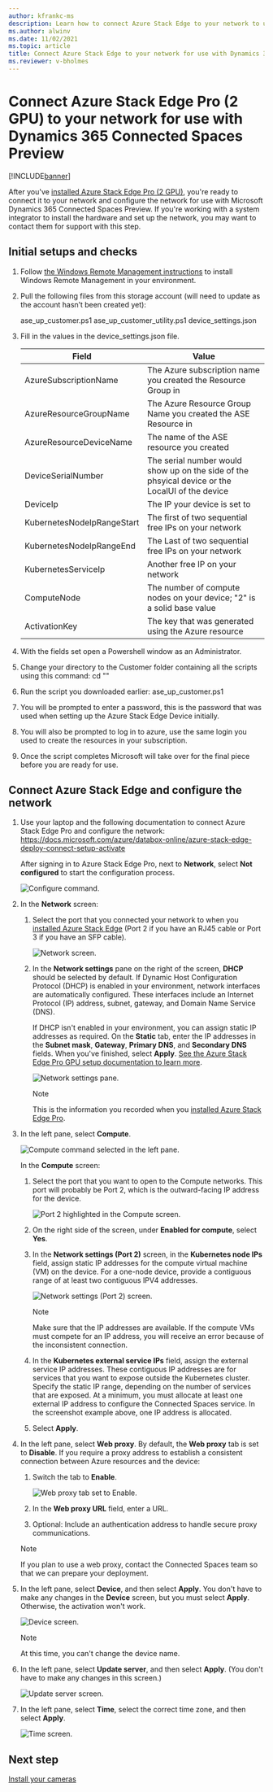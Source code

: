 ```yaml
---
author: kfrankc-ms
description: Learn how to connect Azure Stack Edge to your network to use with Dynamics 365 Connected Spaces Preview
ms.author: alwinv
ms.date: 11/02/2021
ms.topic: article
title: Connect Azure Stack Edge to your network for use with Dynamics 365 Connected Spaces Preview
ms.reviewer: v-bholmes
---
```


# Connect Azure Stack Edge Pro (2 GPU) to your network for use with Dynamics 365 Connected Spaces Preview

[!INCLUDE[banner](includes/banner.md)]

After you've [installed Azure Stack Edge Pro (2 GPU)](ase-install.md), you're ready to connect it to your network and configure the network for use with Microsoft Dynamics 365 Connected Spaces Preview. If you're working with a system integrator to install the hardware and set up the network, you may want to contact them for support with this step. 

## Initial setups and checks

1. Follow [the Windows Remote Management instructions](https://docs.microsoft.com/windows/win32/winrm/installation-and-configuration-for-windows-remote-management#quick-default-configuration) to install Windows Remote Management in your environment.

2. Pull the following files from this storage account (will need to update as the account hasn’t been created yet):

    ase_up_customer.ps1
    ase_up_customer_utility.ps1
    device_settings.json

3. Fill in the values in the device_settings.json file.
 
    |Field|Value|
    |------------------------------------------|-----------------------------------------------------------------------------------|
    |AzureSubscriptionName|The Azure subscription name you created the Resource Group in|
    |AzureResourceGroupName|The Azure Resource Group Name you created the ASE Resource in|
    |AzureResourceDeviceName|The name of the ASE resource you created|
    |DeviceSerialNumber|The serial number would show up on the side of the phsyical device or the LocalUI of the device|
    |DeviceIp|The IP your device is set to|
    |KubernetesNodeIpRangeStart|The first of two sequential free IPs on your network|
    |KubernetesNodeIpRangeEnd|The Last of two sequential free IPs on your network|
    |KubernetesServiceIp|Another free IP on your network|
    |ComputeNode|The number of compute nodes on your device; "2" is a solid base value|
    |ActivationKey|	The key that was generated using the Azure resource|


4. With the fields set open a Powershell window as an Administrator. 
5. Change your directory to the Customer folder containing all the scripts using this command:
cd "<File Path to folder>"
6. Run the script you downloaded earlier: ase_up_customer.ps1
7. You will be prompted to enter a password, this is the password that was used when setting up the Azure Stack Edge Device initially. 
8. You will also be prompted to log in to azure, use the same login you used to create the resources in your subscription.
9. Once the script completes Microsoft will take over for the final piece before you are ready for use.

















## Connect Azure Stack Edge and configure the network

1. Use your laptop and the following documentation to connect Azure Stack Edge Pro and configure the network: https://docs.microsoft.com/azure/databox-online/azure-stack-edge-deploy-connect-setup-activate

    After signing in to Azure Stack Edge Pro, next to **Network**, select **Not configured** to start the configuration process.

    ![Configure command.](media/ase-configure-network.PNG "Configure command")

2. In the **Network** screen:

    1. Select the port that you connected your network to when you [installed Azure Stack Edge](ase-install.md) (Port 2 if you have an RJ45 cable or Port 3 if you have an SFP cable).

        ![Network screen.](media/ase-network.PNG "Network screen")

    2. In the **Network settings** pane on the right of the screen, **DHCP** should be selected by default. If Dynamic Host Configuration Protocol (DHCP) is enabled in your environment, network interfaces are automatically configured. These interfaces include an Internet Protocol (IP) address, subnet, gateway, and Domain Name Service (DNS).

        If DHCP isn't enabled in your environment, you can assign static IP addresses as required. On the **Static** tab, enter the IP addresses in the **Subnet mask**, **Gateway**, **Primary DNS**, and **Secondary DNS** fields. When you've finished, select **Apply**. [See the Azure Stack Edge Pro GPU setup documentation to learn more](/azure/databox-online/azure-stack-edge-gpu-deploy-configure-network-compute-web-proxy#configure-network).

        ![Network settings pane.](media/ase-network-settings.PNG "Network settings pane")

        > [!NOTE]
        > This is the information you recorded when you [installed Azure Stack Edge Pro](ase-install.md).

3. In the left pane, select **Compute**.

    ![Compute command selected in the left pane.](media/ase-compute.PNG "Compute command selected in the left pane")

    In the **Compute** screen:

    1. Select the port that you want to open to the Compute networks. This port will probably be Port 2, which is the outward-facing IP address for the device.

        ![Port 2 highlighted in the Compute screen.](media/ase-compute-port-2.PNG "Port 2 highlighted in the Compute screen")

    2. On the right side of the screen, under **Enabled for compute**, select **Yes**.

    3. In the **Network settings (Port 2)** screen, in the **Kubernetes node IPs** field, assign static IP addresses for the compute virtual machine (VM) on the device. For a one-node device, provide a contiguous range of at least two contiguous IPV4 addresses.

        ![Network settings (Port 2) screen.](media/ase-compute-apply.PNG "Network settings (Port 2) screen")

        > [!NOTE]
        > Make sure that the IP addresses are available. If the compute VMs must compete for an IP address, you will receive an error because of the inconsistent connection.

    4. In the **Kubernetes external service IPs** field, assign the external service IP addresses. These contiguous IP addresses are for services that you want to expose outside the Kubernetes cluster. Specify the static IP range, depending on the number of services that are exposed. At a minimum, you must allocate at least one external IP address to configure the Connected Spaces service. In the screenshot example above, one IP address is allocated. 

    5. Select **Apply**.

4. In the left pane, select **Web proxy**. By default, the **Web proxy** tab is set to **Disable**. If you require a proxy address to establish a consistent connection between Azure resources and the device:

    1. Switch the tab to **Enable**.

        ![Web proxy tab set to Enable.](media/ase-web-proxy-authentication-address.PNG "Web proxy tab set to Enable")

    2. In the **Web proxy URL** field, enter a URL.

    3. Optional: Include an authentication address to handle secure proxy communications.

    > [!NOTE]
    > If you plan to use a web proxy, contact the Connected Spaces team so that we can prepare your deployment.

5. In the left pane, select **Device**, and then select **Apply**. You don't have to make any changes in the **Device** screen, but you must select **Apply**. Otherwise, the activation won't work.

    ![Device screen.](media/ase-device.PNG "Device screen")

    > [!NOTE]
    > At this time, you can't change the device name.

6. In the left pane, select **Update server**, and then select **Apply**. (You don't have to make any changes in this screen.)

    ![Update server screen.](media/ase-update-server.PNG "Update server screen")

7. In the left pane, select **Time**, select the correct time zone, and then select **Apply**.

    ![Time screen.](media/ase-select-time-zone.PNG "Time screen")

## Next step

[Install your cameras](install-cameras.md)
